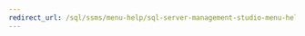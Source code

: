 ```yaml
---
redirect_url: /sql/ssms/menu-help/sql-server-management-studio-menu-help?view=sql-server-2014
---
```

